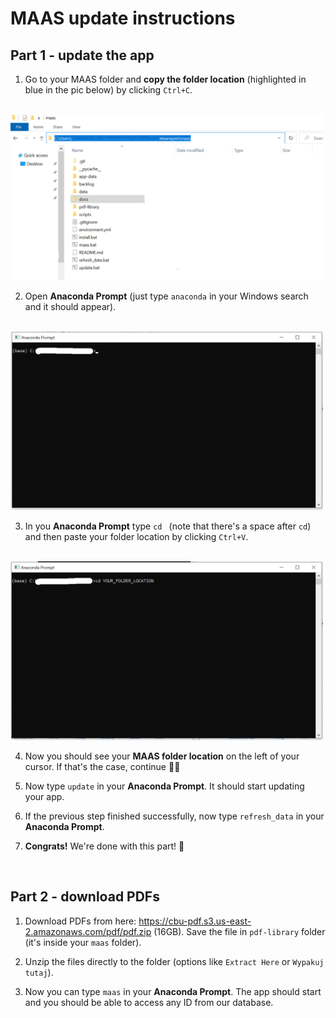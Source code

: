 # MAAS update instructions

## Part 1 - update the app

1. Go to your MAAS folder and **copy the folder location** (highlighted in blue in the pic below) by clicking `Ctrl+C`.
<br>
    <img src="https://github.com/AlxndrMlk/maas/raw/main/docs/folder_location.png" width="500">


2. Open **Anaconda Prompt** (just type `anaconda` in your Windows search and it should appear).
<br>
    <img src="https://github.com/AlxndrMlk/maas/raw/main/docs/anaconda_prompt.png" width="500">

3. In you **Anaconda Prompt** type `cd ` (note that there's a space after `cd`) and then paste your folder location by clicking `Ctrl+V`.
<br>
    <img src="https://github.com/AlxndrMlk/maas/raw/main/docs/anaconda_prompt_2.png" width="500">

4. Now you should see your **MAAS folder location** on the left of your cursor. If that's the case, continue 👍🏼

5. Now type `update` in your **Anaconda Prompt**. It should start updating your app.

6. If the previous step finished successfully, now type `refresh_data` in your **Anaconda Prompt**.

7. **Congrats!** We're done with this part! 🎉

<br>

## Part 2 - download PDFs

1. Download PDFs from here: https://cbu-pdf.s3.us-east-2.amazonaws.com/pdf/pdf.zip (16GB). Save the file in `pdf-library` folder (it's inside your `maas` folder).

2. Unzip the files directly to the folder (options like `Extract Here` or `Wypakuj tutaj`).

3. Now you can type `maas` in your **Anaconda Prompt**. The app should start and you should be able to access any ID from our database.
